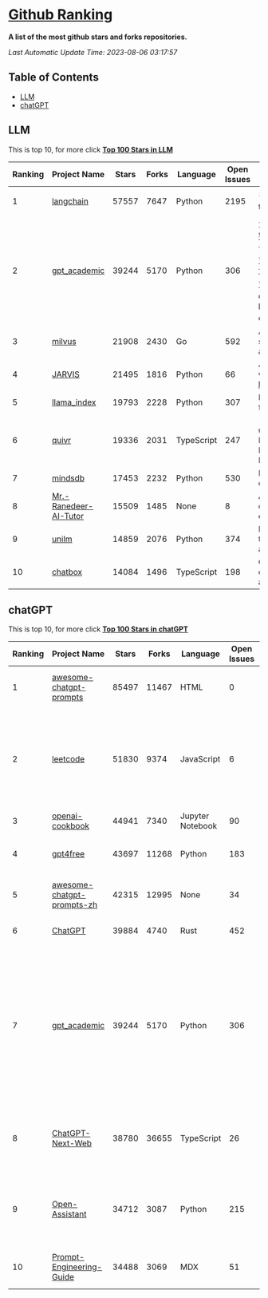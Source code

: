 [Github Ranking](./README.md)
==========

**A list of the most github stars and forks repositories.**

*Last Automatic Update Time: 2023-08-06 03:17:57*

## Table of Contents
 * [LLM](#LLM)
 * [chatGPT](#chatGPT)

## LLM

This is top 10, for more click **[Top 100 Stars in LLM](Top100/LLM.md)**

| Ranking | Project Name | Stars | Forks | Language | Open Issues | Description | Last Commit |
| ------- | ------------ | ----- | ----- | -------- | ----------- | ----------- | ----------- |
| 1 | [langchain](https://github.com/langchain-ai/langchain) | 57557 | 7647 | Python | 2195 | ⚡ Building applications with LLMs through composability ⚡ | 2023-08-06T02:44:11Z |
| 2 | [gpt_academic](https://github.com/binary-husky/gpt_academic) | 39244 | 5170 | Python | 306 | 为ChatGPT/GLM提供图形交互界面，特别优化论文阅读/润色/写作体验，模块化设计，支持自定义快捷按钮&函数插件，支持Python和C++等项目剖析&自译解功能，PDF/LaTex论文翻译&总结功能，支持并行问询多种LLM模型，支持清华chatglm2等本地模型。兼容复旦MOSS, llama, rwkv, newbing, claude, claude2等 | 2023-08-06T00:40:40Z |
| 3 | [milvus](https://github.com/milvus-io/milvus) | 21908 | 2430 | Go | 592 | A cloud-native vector database, storage for next generation AI applications | 2023-08-05T15:47:13Z |
| 4 | [JARVIS](https://github.com/microsoft/JARVIS) | 21495 | 1816 | Python | 66 | JARVIS, a system to connect LLMs with ML community. Paper: https://arxiv.org/pdf/2303.17580.pdf | 2023-07-28T09:59:24Z |
| 5 | [llama_index](https://github.com/jerryjliu/llama_index) | 19793 | 2228 | Python | 307 | LlamaIndex (GPT Index) is a data framework for your LLM applications | 2023-08-06T03:13:58Z |
| 6 | [quivr](https://github.com/StanGirard/quivr) | 19336 | 2031 | TypeScript | 247 | 🧠 Dump all your files and chat with it using your Generative AI Second Brain using LLMs ( GPT 3.5/4, Private, Anthropic, VertexAI ) & Embeddings 🧠  | 2023-08-05T22:34:34Z |
| 7 | [mindsdb](https://github.com/mindsdb/mindsdb) | 17453 | 2232 | Python | 530 | MindsDB connects AI models to databases. | 2023-08-04T23:16:10Z |
| 8 | [Mr.-Ranedeer-AI-Tutor](https://github.com/JushBJJ/Mr.-Ranedeer-AI-Tutor) | 15509 | 1485 | None | 8 | A GPT-4 AI Tutor Prompt for customizable personalized learning experiences. | 2023-07-15T10:58:29Z |
| 9 | [unilm](https://github.com/microsoft/unilm) | 14859 | 2076 | Python | 374 | Large-scale Self-supervised Pre-training Across Tasks, Languages, and Modalities | 2023-08-01T10:00:29Z |
| 10 | [chatbox](https://github.com/Bin-Huang/chatbox) | 14084 | 1496 | TypeScript | 198 | Chatbox is a desktop app for multiple cutting-edge LLM models that available on Windows, Mac, Linux | 2023-08-04T12:33:36Z |


## chatGPT

This is top 10, for more click **[Top 100 Stars in chatGPT](Top100/chatGPT.md)**

| Ranking | Project Name | Stars | Forks | Language | Open Issues | Description | Last Commit |
| ------- | ------------ | ----- | ----- | -------- | ----------- | ----------- | ----------- |
| 1 | [awesome-chatgpt-prompts](https://github.com/f/awesome-chatgpt-prompts) | 85497 | 11467 | HTML | 0 | This repo includes ChatGPT prompt curation to use ChatGPT better. | 2023-08-04T05:39:38Z |
| 2 | [leetcode](https://github.com/azl397985856/leetcode) | 51830 | 9374 | JavaScript | 6 | 推荐免费ChatGPT网站：www.lintcode.com/chat-gpt?utm_source=tf-github-lucifer  LeetCode Solutions: A Record of My Problem Solving Journey.( leetcode题解，记录自己的leetcode解题之路。) | 2023-07-23T06:47:14Z |
| 3 | [openai-cookbook](https://github.com/openai/openai-cookbook) | 44941 | 7340 | Jupyter Notebook | 90 | Examples and guides for using the OpenAI API | 2023-08-04T04:45:14Z |
| 4 | [gpt4free](https://github.com/xtekky/gpt4free) | 43697 | 11268 | Python | 183 | The official gpt4free repository \| various collection of powerful language models | 2023-08-05T08:32:05Z |
| 5 | [awesome-chatgpt-prompts-zh](https://github.com/PlexPt/awesome-chatgpt-prompts-zh) | 42315 | 12995 | None | 34 | ChatGPT 中文调教指南。各种场景使用指南。学习怎么让它听你的话。 | 2023-07-28T12:40:00Z |
| 6 | [ChatGPT](https://github.com/lencx/ChatGPT) | 39884 | 4740 | Rust | 452 | 🔮 ChatGPT Desktop Application (Mac, Windows and Linux) | 2023-08-03T13:51:54Z |
| 7 | [gpt_academic](https://github.com/binary-husky/gpt_academic) | 39244 | 5170 | Python | 306 | 为ChatGPT/GLM提供图形交互界面，特别优化论文阅读/润色/写作体验，模块化设计，支持自定义快捷按钮&函数插件，支持Python和C++等项目剖析&自译解功能，PDF/LaTex论文翻译&总结功能，支持并行问询多种LLM模型，支持清华chatglm2等本地模型。兼容复旦MOSS, llama, rwkv, newbing, claude, claude2等 | 2023-08-06T00:40:40Z |
| 8 | [ChatGPT-Next-Web](https://github.com/Yidadaa/ChatGPT-Next-Web) | 38780 | 36655 | TypeScript | 26 | A well-designed cross-platform ChatGPT UI (Web / PWA / Linux / Win / MacOS). 一键拥有你自己的跨平台 ChatGPT 应用。 | 2023-08-05T07:59:57Z |
| 9 | [Open-Assistant](https://github.com/LAION-AI/Open-Assistant) | 34712 | 3087 | Python | 215 | OpenAssistant is a chat-based assistant that understands tasks, can interact with third-party systems, and retrieve information dynamically to do so. | 2023-08-05T13:09:35Z |
| 10 | [Prompt-Engineering-Guide](https://github.com/dair-ai/Prompt-Engineering-Guide) | 34488 | 3069 | MDX | 51 | 🐙 Guides, papers, lecture, notebooks and resources for prompt engineering | 2023-08-04T08:08:00Z |

